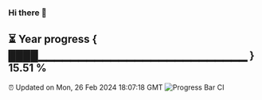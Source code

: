 ### Hi there 👋
⏳ Year progress { ████▁▁▁▁▁▁▁▁▁▁▁▁▁▁▁▁▁▁▁▁▁▁▁▁▁▁ } 15.51 %
---
⏰ Updated on Mon, 26 Feb 2024 18:07:18 GMT
![Progress Bar CI](https://github.com/Moyi321/Moyi321/workflows/Progress%20Bar%20CI/badge.svg)
